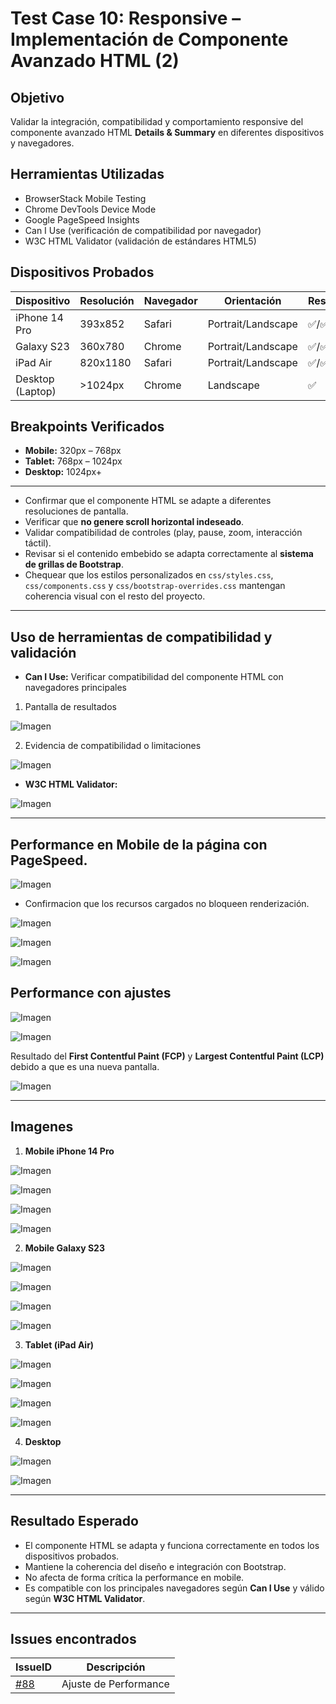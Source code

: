 # Test Case 10: Responsive – Implementación de Componente Avanzado HTML (2)

## Objetivo
Validar la integración, compatibilidad y comportamiento responsive del componente avanzado HTML **Details & Summary** en diferentes dispositivos y navegadores.

## Herramientas Utilizadas
- BrowserStack Mobile Testing  
- Chrome DevTools Device Mode  
- Google PageSpeed Insights  
- Can I Use (verificación de compatibilidad por navegador)  
- W3C HTML Validator (validación de estándares HTML5)  

## Dispositivos Probados
| Dispositivo       | Resolución | Navegador | Orientación         | Resultado |
|-------------------|------------|-----------|---------------------|-----------|
| iPhone 14 Pro     | 393x852    | Safari    | Portrait/Landscape  | ✅/✅ |
| Galaxy S23        | 360x780    | Chrome    | Portrait/Landscape  | ✅/✅ |
| iPad Air          | 820x1180   | Safari    | Portrait/Landscape  | ✅/✅ |
| Desktop (Laptop)  | >1024px    | Chrome    | Landscape           | ✅ |

## Breakpoints Verificados
- **Mobile:** 320px – 768px  
- **Tablet:** 768px – 1024px  
- **Desktop:** 1024px+  

---

- Confirmar que el componente HTML se adapte a diferentes resoluciones de pantalla.  
- Verificar que **no genere scroll horizontal indeseado**.  
- Validar compatibilidad de controles (play, pause, zoom, interacción táctil).  
- Revisar si el contenido embebido se adapta correctamente al **sistema de grillas de Bootstrap**.  
- Chequear que los estilos personalizados en `css/styles.css`, `css/components.css` y `css/bootstrap-overrides.css` mantengan coherencia visual con el resto del proyecto.

---

## Uso de herramientas de compatibilidad y validación
- **Can I Use:** Verificar compatibilidad del componente HTML con navegadores principales  

 1. Pantalla de resultados

![Imagen](https://drive.google.com/uc?export=view&id=1K3qNjvBvji-t2ivCOYxTwAVn48o8RKxW)

 2. Evidencia de compatibilidad o limitaciones
 
![Imagen](https://drive.google.com/uc?export=view&id=1o1JeDpG7WyIACqWag-Y0P2Zf4xwggTJS)

- **W3C HTML Validator:** 

![Imagen](https://drive.google.com/uc?export=view&id=14csowmoGYVwS6i-d4tYJhqyw5D2Mxoq-)

---

## Performance en Mobile de la página con PageSpeed.

![Imagen](https://drive.google.com/uc?export=view&id=1lI5N3_wzdpk3eikH9q0nl6MC5Tg7nBlD)

- Confirmacion que los recursos cargados no bloqueen renderización.  

![Imagen](https://drive.google.com/uc?export=view&id=1cDLT1BJbK9gNNylqSShk6vFy5x2USNJA)

![Imagen](https://drive.google.com/uc?export=view&id=1umq8LbeZ4J0MLeTc5ltG9weXD4liwh_y)

![Imagen](https://drive.google.com/uc?export=view&id=1AtvCG1GG05GcZUc19DciuxwivSuG18EP)

## Performance con ajustes

![Imagen](https://drive.google.com/uc?export=view&id=17NJE9-k2NTb6dQexVCwgEuIBR-1gBZq4) 


![Imagen](https://drive.google.com/uc?export=view&id=1TCArEFWxxyjJ0Voh6M2Cfn6IVddDL_h8)
 
Resultado del **First Contentful Paint (FCP)** y **Largest Contentful Paint (LCP)** debido a que es una nueva pantalla.  

![Imagen](https://drive.google.com/uc?export=view&id=1qB3rZM_fBxBvPH1pFKXxh4_CgSl1kNWh)

---

## Imagenes
1. **Mobile iPhone 14 Pro** 

![Imagen](https://drive.google.com/uc?export=view&id=1ia_B-sLGFROBqlH3GlfW-v0WqI7hgDz6)

![Imagen](https://drive.google.com/uc?export=view&id=1_yTrcrHNdcUh7OmLE_JbwyU1QBoS1wvO)

![Imagen](https://drive.google.com/uc?export=view&id=10C6EBz7rpBWbsygwN0pzRYsZ93IO59bg)

![Imagen](https://drive.google.com/uc?export=view&id=12_cdNDUa_o7gPcic6xAt296iuYHF6eBN)

2. **Mobile Galaxy S23**   

![Imagen](https://drive.google.com/uc?export=view&id=1F9AeJJdekh1tlRRUxAqhjqK8AXi3y2xl)

![Imagen](https://drive.google.com/uc?export=view&id=1vWvHbZTOE4L5XrRurZXuRPJxKr68-x40)

![Imagen](https://drive.google.com/uc?export=view&id=1vx73CetAopmsdD5fI-4WA15hBWd6aBpX)

![Imagen](https://drive.google.com/uc?export=view&id=18HsDPl4ufcj9lmXY7IdFUiHX44t7C8H0)

3. **Tablet (iPad Air)**   

![Imagen](https://drive.google.com/uc?export=view&id=1vU9tAk_z_DWDS00Jd8XReSWienM-ZfHm)

![Imagen](https://drive.google.com/uc?export=view&id=1QxoCF20-XChvX6IwD-qQpUp9nCtm7uD4)

![Imagen](https://drive.google.com/uc?export=view&id=1eR3fhtvd9Mw0Ff7tDkmTuOottawg_ic3)

![Imagen](https://drive.google.com/uc?export=view&id=1zVQXsxGiMAq7JekCIdVk_xamyp3yJQ_z)


4. **Desktop**   

![Imagen](https://drive.google.com/uc?export=view&id=1lBrq4GINV7vEYueJ88INwevqteC6gqw2)

![Imagen](https://drive.google.com/uc?export=view&id=1Dc6CFlVaBPIQGTBIKzJRPpVWs1QaMH-n)

---

## Resultado Esperado
- El componente HTML se adapta y funciona correctamente en todos los dispositivos probados.  
- Mantiene la coherencia del diseño e integración con Bootstrap.  
- No afecta de forma crítica la performance en mobile.  
- Es compatible con los principales navegadores según **Can I Use** y válido según **W3C HTML Validator**.  

---

## Issues encontrados

| IssueID | Descripción 
|----|-------------|
| [#88](https://github.com/ramiromarcosmorales/emiti-web/issues/88) | Ajuste de Performance 
